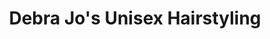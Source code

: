 ---
title: "Debra Jo's Unisex Hairstyling"
url: /phoenicia/debra-jos-unisex-hairstyling/
shop: Friseur
---
